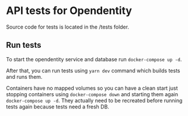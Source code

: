 # API tests for Opendentity

Source code for tests is located in the /tests folder.

## Run tests

To start the opendentity service and database run `docker-compose up -d`.

After that, you can run tests using `yarn dev` command which builds tests and runs them.

Containers have no mapped volumes so you can have a clean start just stopping containers using `docker-compose down` and starting them again `docker-compose up -d`. They actually need to be recreated before running tests again because tests need a fresh DB.
